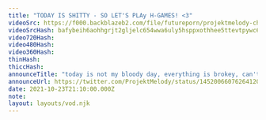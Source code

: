 ```yaml
---
title: "TODAY IS SHITTY - SO LET'S PLAy H-GAMES! <3"
videoSrc: https://f000.backblazeb2.com/file/futureporn/projektmelody-chaturbate-2021-10-23T20:23:00.000Z.mp4
videoSrcHash: bafybeih6aohhgrjt2gljelc654wwa6uly5hsppxothhee5ttevtpywc654?filename=.%2fprojektmelody-chaturbate-2021-10-23T20%3a23%3a00.000Z.mp4
video720Hash: 
video480Hash: 
video360Hash: 
thinHash: 
thiccHash: 
announceTitle: "today is not my bloody day, everything is brokey, can't get support cuz it's saturday, my nintendo acct is not being cooperative, my face is just frozen and i don't know why... wanna just play huniepop on cb? 💦 i'm pouting, horny, & live"
announceUrl: https://twitter.com/ProjektMelody/status/1452006607626412038
date: 2021-10-23T21:10:00.000Z
note: 
layout: layouts/vod.njk
---
```

